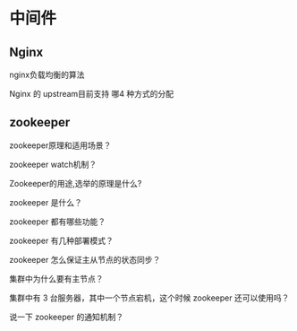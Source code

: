 # 中间件


##  Nginx

nginx负载均衡的算法

Nginx 的 upstream目前支持 哪4 种方式的分配


##  zookeeper

zookeeper原理和适用场景？

zookeeper watch机制？

Zookeeper的用途,选举的原理是什么?

zookeeper 是什么？

zookeeper 都有哪些功能？

zookeeper 有几种部署模式？

zookeeper 怎么保证主从节点的状态同步？

集群中为什么要有主节点？

集群中有 3 台服务器，其中一个节点宕机，这个时候 zookeeper 还可以使用吗？

说一下 zookeeper 的通知机制？
